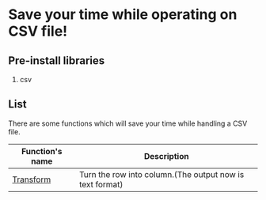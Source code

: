 # Save your time while operating on CSV file!

## Pre-install libraries

1. csv

## List

There are some functions which will save your time while handling a CSV file.

| Function's name | Description |
| --------------- | --------------------------------------|
|[Transform](https://github.com/DongzhenHuangfu/Save-My-Time/tree/feature/CSV/CSVTools/Transform.md) | Turn the row into column.(The output now is text format) |